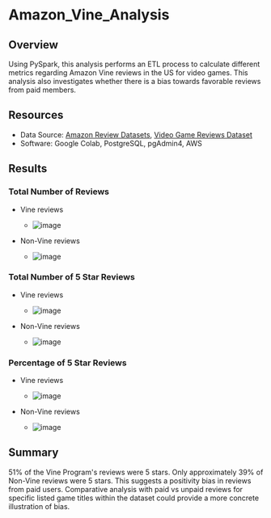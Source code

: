 # Amazon_Vine_Analysis
## Overview
Using PySpark, this analysis performs an ETL process to calculate different metrics regarding Amazon Vine reviews in the US for video games.
This analysis also investigates whether there is a bias towards favorable reviews from paid members.

## Resources
- Data Source: [Amazon Review Datasets](https://s3.amazonaws.com/amazon-reviews-pds/tsv/index.txt), [Video Game Reviews Dataset](https://s3.amazonaws.com/amazon-reviews-pds/tsv/amazon_reviews_us_Video_Games_v1_00.tsv.gz)
- Software: Google Colab, PostgreSQL, pgAdmin4, AWS

## Results
### Total Number of Reviews
- Vine reviews
  - ![image](https://user-images.githubusercontent.com/83254435/130389192-209c8f59-5b2c-411c-a907-f211c90c86d1.png)

- Non-Vine reviews
  - ![image](https://user-images.githubusercontent.com/83254435/130389230-7d3eb5f1-37c9-49a4-ad5f-095163d2c38e.png)

### Total Number of 5 Star Reviews
- Vine reviews
  - ![image](https://user-images.githubusercontent.com/83254435/130389294-3d6aa733-04f5-4c6b-966c-10ba5c9f09ad.png)

- Non-Vine reviews
  - ![image](https://user-images.githubusercontent.com/83254435/130389325-8a386d14-14b6-4c29-8a36-5e8ed40eb5d0.png)

### Percentage of 5 Star Reviews
- Vine reviews
  - ![image](https://user-images.githubusercontent.com/83254435/130389357-6e7cad37-f69e-47c1-a583-b0a613e7b188.png)

- Non-Vine reviews
  - ![image](https://user-images.githubusercontent.com/83254435/130389378-c2a10fec-3d7e-436f-9157-8a445ccc0754.png)

## Summary
51% of the Vine Program's reviews were 5 stars. Only approximately 39% of Non-Vine reviews were 5 stars. This suggests a positivity bias in reviews from paid users.
Comparative analysis with paid vs unpaid reviews for specific listed game titles within the dataset could provide a more concrete illustration of bias.
